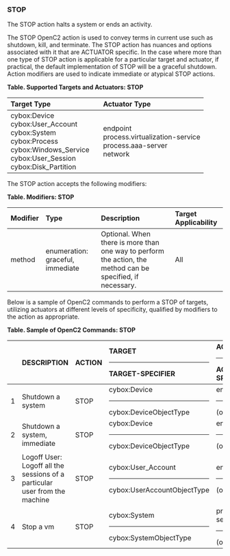 ### STOP
The STOP action halts a system or ends an activity.

The STOP OpenC2 action is used to convey terms in current use such as shutdown, kill, and terminate. The STOP action has nuances and options associated with it that are ACTUATOR specific. In the case where more than one type of STOP action is applicable for a particular target and actuator, if practical, the default implementation of STOP will be a graceful shutdown. Action modifiers are used to indicate immediate or atypical STOP actions.

**Table. Supported Targets and Actuators: STOP**

| Target Type |  | Actuator Type | 
| :--- | :--- | :--- | 
| cybox:Device<br>cybox:User_Account<br>cybox:System<br>cybox:Process<br>cybox:Windows_Service<br>cybox:User_Session<br>cybox:Disk_Partition |  | endpoint<br>process.virtualization-service<br>process.aaa-server<br>network | 

The STOP action accepts the following modifiers:

**Table. Modifiers: STOP**

| Modifier | Type | Description | Target Applicability | 
| :--- | :--- | :--- | :--- | 
| method | enumeration: graceful, immediate | Optional. When there is more than one way to perform the action, the method can be specified, if necessary. | All | 

Below is a sample of OpenC2 commands to perform a STOP of targets, utilizing actuators at different levels of specificity, qualified by modifiers to the action as appropriate.

**Table. Sample of OpenC2 Commands: STOP**

|  | DESCRIPTION | ACTION | TARGET<hr>TARGET-SPECIFIER | ACTUATOR<hr>ACTUATOR-SPECIFIER | MODIFIER | 
| :--- | :--- | :--- | :--- | :--- | :--- | 
| 1 | Shutdown a system | STOP | cybox:Device<hr>cybox:DeviceObjectType | endpoint<hr>(optional) | [method = graceful] | 
| 2 | Shutdown a system, immediate | STOP | cybox:Device<hr>cybox:DeviceObjectType | endpoint<hr>(optional) | method = immediate | 
| 3 | Logoff User: Logoff all the sessions of a particular user from the machine | STOP | cybox:User_Account<hr>cybox:UserAccountObjectType | endpoint<hr>(optional) | [method = graceful] | 
| 4 | Stop a vm | STOP | cybox:System<hr>cybox:SystemObjectType | process.virtualization-service<hr>(optional) | [method = graceful] | 

